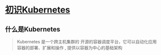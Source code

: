 
# [初识Kubernetes](https://kubernetes.io/zh/docs/concepts/overview/what-is-kubernetes/)



## 什么是Kubernetes

> Kubernetes 是一个跨主机集群的 开源的容器调度平台，它可以自动化应用容器的部署、扩展和操作 , 提供以容器为中心的基础架构
